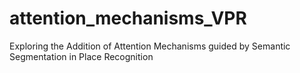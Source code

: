 # attention_mechanisms_VPR
Exploring the Addition of Attention Mechanisms guided by Semantic Segmentation in Place Recognition
